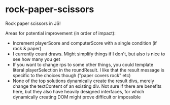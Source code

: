 # rock-paper-scissors

Rock paper scissors in JS!

Areas for potential improvement (in order of impact):
- Increment playerScore and computerScore with a single condition (if rock & paper)
- I currently count draws. Might simplify things if I don't, but also is nice to see how many you get
- If you want to change rps to some other things, you could template literal playerSelection in the roundResult. I like that the result message is specific to the choices though ("paper covers rock" etc)
- None of the top solutions dynamically create the result divs, merely change the textContent of an existing div. Not sure if there are benefits here, but they also have heavily designed interfaces, for which dynamically creating DOM might prove difficult or impossible